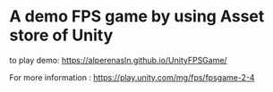 # A demo FPS game by using Asset store of Unity
to play demo:
https://alperenasln.github.io/UnityFPSGame/

For more information : https://play.unity.com/mg/fps/fpsgame-2-4
